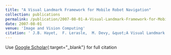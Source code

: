 ```yaml
---
title: "A Visual Landmark Framework for Mobile Robot Navigation"
collection: publications
permalink: /publication/2007-08-01-A-Visual-Landmark-Framework-for-Mobile-Robot-Navigation
date: 2007-08-01
venue: 'Image and Vision Computing'
citation: ' J.B. Hayet,  F. Lerasle,  M. Devy, &quot;A Visual Landmark Framework for Mobile Robot Navigation.&quot; Image and Vision Computing, 2007.'
---
```

Use [Google Scholar](https://scholar.google.com/scholar?q=A+Visual+Landmark+Framework+for+Mobile+Robot+Navigation){:target="_blank"} for full citation